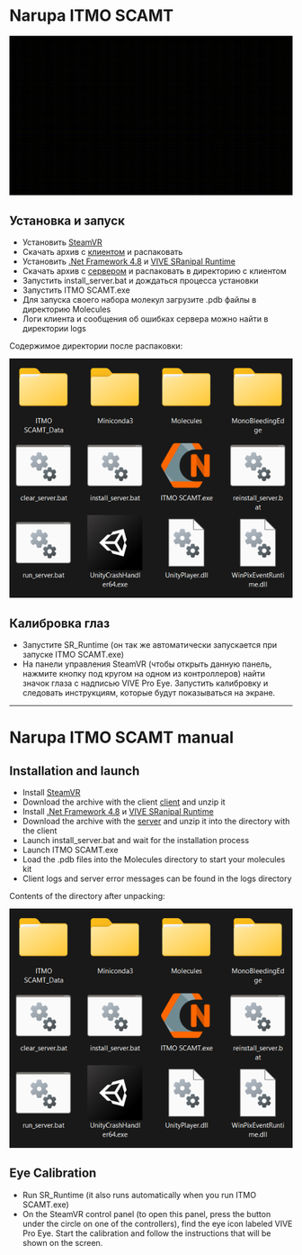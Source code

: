 # Narupa ITMO SCAMT

![ITMO-SCAMT](ITMO-SCAMT.gif)

## Установка и запуск
- Установить [SteamVR](https://store.steampowered.com/app/250820/SteamVR)
- Скачать архив с [клиентом](https://github.com/gosvoh/ITMO-SCAMT-Ilya/releases/latest) и распаковать
- Установить [.Net Framework 4.8](https://go.microsoft.com/fwlink/?linkid=2088631) и [VIVE SRanipal Runtime](https://dl.vive.com/SRSDK/runtime/VIVE_SRanipalInstaller.msi)
- Скачать архив с [сервером](https://github.com/gosvoh/ITMO-SCAMT-Ilya/releases/tag/Server) и распаковать в директорию с клиентом
- Запустить install_server.bat и дождаться процесса установки
- Запустить ITMO SCAMT.exe
- Для запуска своего набора молекул загрузите .pdb файлы в директорию Molecules
- Логи клиента и сообщения об ошибках сервера можно найти в директории logs

Содержимое директории после распаковки:

![Сожержимое директории после распаковки](Directory.png)

## Калибровка глаз
- Запустите SR_Runtime (он так же автоматически запускается при запуске ITMO SCAMT.exe)
- На панели управления SteamVR (чтобы открыть данную панель, нажмите кнопку под кругом на одном из контроллеров) найти значок глаза с надписью VIVE Pro Eye. Запустить калибровку и следовать инструкциям, которые будут показываться на экране.

[//]: # (## Для разработки)
[//]: # (Весь код, который разрабатывается нами в рамках данного проекта, должен находиться в папке Scripts.)
[//]: # (Для простоты работы с SDKRanipal, обращайтесь к статическому классу SRanipal из любого места в коде, который уже содержит необходимые статические методы в упрощенной форме для работы с SDKRanipal &#40;todo: описание методов&#41;.)

---

# Narupa ITMO SCAMT manual

## Installation and launch
- Install [SteamVR](https://store.steampowered.com/app/250820/SteamVR)
- Download the archive with the client [client](https://github.com/gosvoh/ITMO-SCAMT-Ilya/releases/latest) and unzip it
- Install [.Net Framework 4.8](https://go.microsoft.com/fwlink/?linkid=2088631) и [VIVE SRanipal Runtime](https://dl.vive.com/SRSDK/runtime/VIVE_SRanipalInstaller.msi)
- Download the archive with the [server](https://github.com/gosvoh/ITMO-SCAMT-Ilya/releases/tag/Server) and unzip it into the directory with the client
- Launch install_server.bat and wait for the installation process
- Launch ITMO SCAMT.exe
- Load the .pdb files into the Molecules directory to start your molecules kit
- Client logs and server error messages can be found in the logs directory

Contents of the directory after unpacking:

![Contents of the directory after unpacking](Directory.png)

## Eye Calibration
- Run SR_Runtime (it also runs automatically when you run ITMO SCAMT.exe)
- On the SteamVR control panel (to open this panel, press the button under the circle on one of the controllers), find the eye icon labeled VIVE Pro Eye. Start the calibration and follow the instructions that will be shown on the screen.
